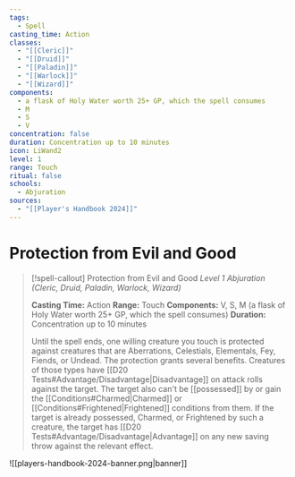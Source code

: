 ```yaml
---
tags:
  - Spell
casting_time: Action
classes:
  - "[[Cleric]]"
  - "[[Druid]]"
  - "[[Paladin]]"
  - "[[Warlock]]"
  - "[[Wizard]]"
components:
  - a flask of Holy Water worth 25+ GP, which the spell consumes
  - M
  - S
  - V
concentration: false
duration: Concentration up to 10 minutes
icon: LiWand2
level: 1
range: Touch
ritual: false
schools:
  - Abjuration
sources:
  - "[[Player's Handbook 2024]]"
---
```


# Protection from Evil and Good

>[!spell-callout] Protection from Evil and Good
>_Level 1 Abjuration (Cleric, Druid, Paladin, Warlock, Wizard)_
>
>**Casting Time:** Action
>**Range:** Touch
>**Components:** V, S, M (a flask of Holy Water worth 25+ GP, which the spell consumes)
>**Duration:** Concentration up to 10 minutes
>
>Until the spell ends, one willing creature you touch is protected against creatures that are Aberrations, Celestials, Elementals, Fey, Fiends, or Undead. The protection grants several benefits. Creatures of those types have [[D20 Tests#Advantage/Disadvantage\|Disadvantage]] on attack rolls against the target. The target also can't be [[possessed]] by or gain the [[Conditions#Charmed\|Charmed]] or [[Conditions#Frightened\|Frightened]] conditions from them. If the target is already possessed, Charmed, or Frightened by such a creature, the target has [[D20 Tests#Advantage/Disadvantage\|Advantage]] on any new saving throw against the relevant effect.


![[players-handbook-2024-banner.png|banner]]
